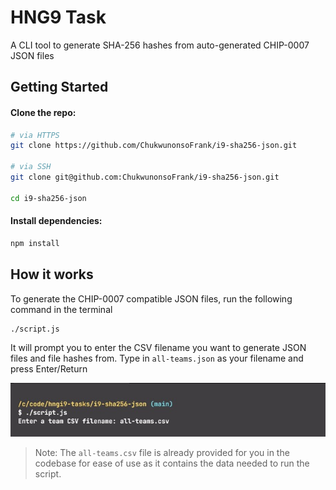 # HNG9 Task

A CLI tool to generate SHA-256 hashes from auto-generated CHIP-0007 JSON files 

## Getting Started

#### Clone the repo:

```bash
# via HTTPS
git clone https://github.com/ChukwunonsoFrank/i9-sha256-json.git

# via SSH
git clone git@github.com:ChukwunonsoFrank/i9-sha256-json.git

cd i9-sha256-json
```

#### Install dependencies:

```bash
npm install
```

## How it works

To generate the CHIP-0007 compatible JSON files, run the following command in the terminal

```bash
./script.js
```

It will prompt you to enter the CSV filename you want to generate JSON files and file hashes from.
Type in `all-teams.json` as your filename and press Enter/Return

![terminal-prompt-for-cli](https://github.com/ChukwunonsoFrank/i9-sha256-json/blob/main/terminal-prompt.jpg "terminal-prompt-for-cli")

> Note: The `all-teams.csv` file is already provided for you in the codebase for ease of use as it contains the data needed to run the script.
